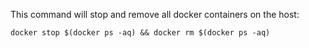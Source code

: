 This command will stop and remove all docker containers on the host:

`docker stop $(docker ps -aq) && docker rm $(docker ps -aq)`
